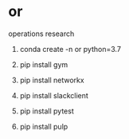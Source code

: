 # or
operations research

1. conda create -n or python=3.7

2. pip install gym

3. pip install networkx

4. pip install slackclient

5. pip install pytest

6. pip install pulp